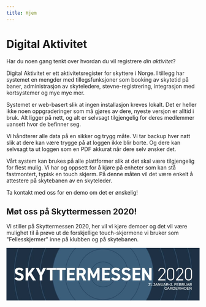 ```yaml
---
title: Hjem
---
```


# Digital Aktivitet

Har du noen gang tenkt over hvordan du vil registrere _din aktivitet_?

Digital Aktivitet er ett aktivitetsregister for skyttere i Norge. I tillegg har systemet en mengder med tillegsfunksjoner som booking av skytetid på baner, administrasjon av skyteledere, stevne-registrering, integrasjon med kortsystemer og mye mye mer.

Systemet er web-basert slik at ingen installasjon kreves lokalt. Det er heller ikke noen oppgraderinger som må gjøres av dere, nyeste versjon er alltid i bruk. Alt ligger på nett, og alt er selvsagt tilgjengelig for deres medlemmer uansett hvor de befinner seg.

Vi håndterer alle data på en sikker og trygg måte. Vi tar backup hver natt slik at dere kan være trygge på at loggen ikke blir borte. Og dere kan selvsagt ta ut loggen som en PDF akkurat når dere selv ønsker det.

Vårt system kan brukes på alle plattformer slik at det skal være tilgjengelig for flest mulig. Vi har og oppsett for å kjøre på enheter som kan stå fastmontert, typisk en touch skjerm. På denne måten vil det være enkelt å attestere på skytebanen av en skyteleder.

Ta kontakt med oss for en demo om det er ønskelig!

## Møt oss på Skyttermessen 2020!

Vi stiller på Skyttermessen 2020, her vil vi kjøre demoer og det vil være mulighet til å prøve ut de forskjellige touch-skjermene vi bruker som "Fellesskjermer" inne på klubben og på skytebanen.

<div class="text-center mt-2">
    <a target="_blank" href="https://www.skyting.no/forside/events/skyttermessen-2020">
        <img class="img-fluid" src="/assets/img/skyttermessen_2020.jpg" alt="Skyttermessen2020" />
    </a>
</div>